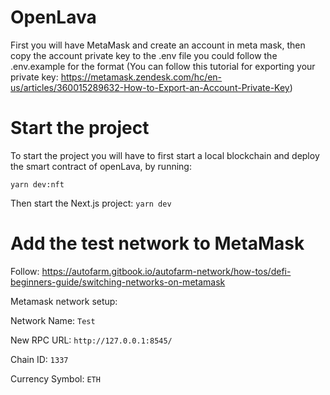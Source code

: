 # OpenLava

First you will have MetaMask and create an account in meta mask, then copy the account private key to the .env file
you could follow the .env.example for the format (You can follow this tutorial for exporting your private key: https://metamask.zendesk.com/hc/en-us/articles/360015289632-How-to-Export-an-Account-Private-Key)

# Start the project

To start the project you will have to first start a local blockchain and deploy the smart contract of openLava, by running:

`yarn dev:nft`

Then start the Next.js project:
`yarn dev`

# Add the test network to MetaMask

Follow: https://autofarm.gitbook.io/autofarm-network/how-tos/defi-beginners-guide/switching-networks-on-metamask

Metamask network setup:

Network Name:
`Test`

New RPC URL:
`http://127.0.0.1:8545/`

Chain ID:
`1337`

Currency Symbol:
`ETH`
